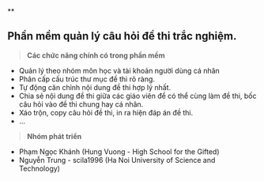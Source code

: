 **

## Phần mềm quản lý câu hỏi đề thi trắc nghiệm.

> **Các chức năng chính có trong phần mềm**

 - Quản lý theo nhóm môn học và tài khoản người dùng cá nhân
 - Phân cấp cấu trúc thư mục đề thi rõ ràng.
 - Tự động căn chỉnh nội dung đề thi hợp lý nhất.
 - Chia sẻ nội dung đề thi giữa các giáo viên để có thể cùng làm đề thi, bốc câu hỏi vào đề thi chung hay cá nhân.
 - Xáo trộn, copy câu hỏi đề thi, in ra hiện đáp án đề thi.
 - ...

> **Nhóm phát triển**

 - Phạm Ngọc Khánh (Hung Vuong - High School for the Gifted)
 - Nguyễn Trung - scila1996 (Ha Noi University of Science and Technology)
